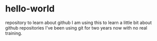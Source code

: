 # hello-world
repository to learn about github
I am using this to learn a little bit about github repositories
I've been using git for two years now with no real training.

